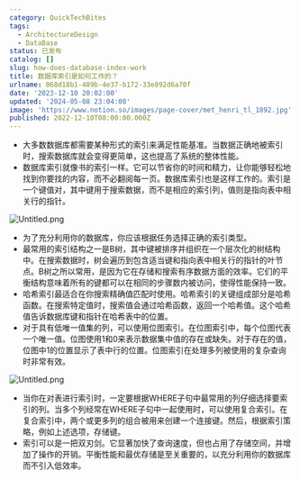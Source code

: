 ```yaml
---
category: QuickTechBites
tags:
  - ArchitectureDesign
  - DataBase
status: 已发布
catalog: []
slug: how-does-database-index-work
title: 数据库索引是如何工作的？
urlname: 068d18b1-489b-4e37-b172-33e892d6a70f
date: '2023-12-10 20:02:00'
updated: '2024-05-08 23:04:00'
image: 'https://www.notion.so/images/page-cover/met_henri_tl_1892.jpg'
published: 2022-12-10T08:00:00.000Z
---
```

- 大多数数据库都需要某种形式的索引来满足性能基准。当数据正确地被索引时，搜索数据库就会变得更简单，这也提高了系统的整体性能。
- 数据库索引就像书的索引一样。它可以节省你的时间和精力，让你能够轻松地找到你要找的内容，而不必翻阅每一页。数据库索引也是这样工作的。索引是一个键值对，其中键用于搜索数据，而不是相应的索引列，值则是指向表中相关行的指针。

![Untitled.png](https://prod-files-secure.s3.us-west-2.amazonaws.com/5d24fe63-e567-4804-86f9-9fdc62e13082/3e87f042-644d-48ab-9a58-227f3d930d71/Untitled.png?X-Amz-Algorithm=AWS4-HMAC-SHA256&X-Amz-Content-Sha256=UNSIGNED-PAYLOAD&X-Amz-Credential=ASIAZI2LB466RDC2FTNZ%2F20250131%2Fus-west-2%2Fs3%2Faws4_request&X-Amz-Date=20250131T213301Z&X-Amz-Expires=3600&X-Amz-Security-Token=IQoJb3JpZ2luX2VjEL3%2F%2F%2F%2F%2F%2F%2F%2F%2F%2FwEaCXVzLXdlc3QtMiJHMEUCIQC9SEqahe0tV%2BjDr6Y4KfTOuZSbF0ScqOzYSriqdutK4AIgUj5wAj%2F4KehoQ9tpxk%2Frddp2u45Vdu9FiiPtzoaRSWYqiAQIxv%2F%2F%2F%2F%2F%2F%2F%2F%2F%2FARAAGgw2Mzc0MjMxODM4MDUiDEzfXdAxuiCFEnQkBSrcA3G0xnf9yVjCWul55tcsgoKueWd0758yd%2FEgSBRMMCsMvV2YUqUev%2B6SWdSP4tq%2BBDSpgLKRyBYFCf3zqyKEw0HsDGIJV5BuKchWH%2FusyRy4sx31uV1mp9AmpGanEAseG4cdVVZAAdbiIrax2lfWXnoCXXaL22kw5ipkpd6L0snuBueIoNxUTMtzgtroPPO0UjeYJhIoTsue5h%2FfuIbnspIbGA1LxR%2Fk6QjP7eTkGS9U3se%2BIv%2F4bVkIsTNuljEcFCH6lXzlX0%2Bfmpjc7zfx0SGnWapfRn%2BD65MotEGyzxbtIKUPSQcNohiYLKPBVaDCggnJqLrREyx7N6ZvNfYFK0hndV8G%2FQPHrfkM%2Fm4IwWhv9cpacIRBEd0aPvdexFHfEbA3UJsjx5u1YCJoAoXo8U5%2BadTZx8KoSjmOkJ1Wxy2jnB2c9GK8GT2wI%2FdNys%2BH7QsZSa6tW0EFohHjYlCTkoWEJJmHzP6GYQFi0TQt3yqmqjXRTY%2B59iQz1taZbfPcBMHFD9xcCxWsgASaHNQmAlYXHkMBTtttOPmfptI2TcpRnbnPG%2FWbCtR0t0BDiK2Ca40IWN8Hk5ndmh%2BBz5VMhUknq2FffvFAEunmfiq3HayhtdXzSNLVPUt1IQFhMML49LwGOqUBeRCRMUgSXHKb3tBTGBD1qjnILzlXa2XUamP%2FDfRVac9sqZD9MITZE%2B84bbAmpCCIzZ%2BXxs%2FCqjim04RpV1XyrX2u2h64CGffA3vSJiLuEzcKAE5azuzdgt%2B3IRDCJypjRYeVwqG1V5mlFSNysuEyLUqiT5F0vPIao37C5lYLHZ%2BwJpOf7vyMizTtp3iScXZU3KACo9ALGEYQPOJpzJmyLe8IQY%2FK&X-Amz-Signature=8618ea3ac617cd77e6c9c35a982ce80ecbdd7cd3e52e4d98d5547e793beaef10&X-Amz-SignedHeaders=host&x-id=GetObject)

- 为了充分利用你的数据库，你应该根据任务选择正确的索引类型。
- 最常用的索引结构之一是B树，其中键被排序并组织在一个层次化的树结构中。在搜索数据时，树会遍历到包含适当键和指向表中相关行的指针的叶节点。B树之所以常用，是因为它在存储和搜索有序数据方面的效率。它们的平衡结构意味着所有的键都可以在相同的步骤数内被访问，使得性能保持一致。
- 哈希索引最适合在你搜索精确值匹配时使用。哈希索引的关键组成部分是哈希函数。在搜索特定值时，搜索值会通过哈希函数，返回一个哈希值。这个哈希值告诉数据库键和指针在哈希表中的位置。
- 对于具有低唯一值集的列，可以使用位图索引。在位图索引中，每个位图代表一个唯一值。位图使用1和0来表示数据集中值的存在或缺失。对于存在的值，位图中1的位置显示了表中行的位置。位图索引在处理多列被使用的复杂查询时非常有效。

![Untitled.png](https://prod-files-secure.s3.us-west-2.amazonaws.com/5d24fe63-e567-4804-86f9-9fdc62e13082/25e88b4a-737d-484e-85cc-b7fe2444aa3c/Untitled.png?X-Amz-Algorithm=AWS4-HMAC-SHA256&X-Amz-Content-Sha256=UNSIGNED-PAYLOAD&X-Amz-Credential=ASIAZI2LB466RDC2FTNZ%2F20250131%2Fus-west-2%2Fs3%2Faws4_request&X-Amz-Date=20250131T213301Z&X-Amz-Expires=3600&X-Amz-Security-Token=IQoJb3JpZ2luX2VjEL3%2F%2F%2F%2F%2F%2F%2F%2F%2F%2FwEaCXVzLXdlc3QtMiJHMEUCIQC9SEqahe0tV%2BjDr6Y4KfTOuZSbF0ScqOzYSriqdutK4AIgUj5wAj%2F4KehoQ9tpxk%2Frddp2u45Vdu9FiiPtzoaRSWYqiAQIxv%2F%2F%2F%2F%2F%2F%2F%2F%2F%2FARAAGgw2Mzc0MjMxODM4MDUiDEzfXdAxuiCFEnQkBSrcA3G0xnf9yVjCWul55tcsgoKueWd0758yd%2FEgSBRMMCsMvV2YUqUev%2B6SWdSP4tq%2BBDSpgLKRyBYFCf3zqyKEw0HsDGIJV5BuKchWH%2FusyRy4sx31uV1mp9AmpGanEAseG4cdVVZAAdbiIrax2lfWXnoCXXaL22kw5ipkpd6L0snuBueIoNxUTMtzgtroPPO0UjeYJhIoTsue5h%2FfuIbnspIbGA1LxR%2Fk6QjP7eTkGS9U3se%2BIv%2F4bVkIsTNuljEcFCH6lXzlX0%2Bfmpjc7zfx0SGnWapfRn%2BD65MotEGyzxbtIKUPSQcNohiYLKPBVaDCggnJqLrREyx7N6ZvNfYFK0hndV8G%2FQPHrfkM%2Fm4IwWhv9cpacIRBEd0aPvdexFHfEbA3UJsjx5u1YCJoAoXo8U5%2BadTZx8KoSjmOkJ1Wxy2jnB2c9GK8GT2wI%2FdNys%2BH7QsZSa6tW0EFohHjYlCTkoWEJJmHzP6GYQFi0TQt3yqmqjXRTY%2B59iQz1taZbfPcBMHFD9xcCxWsgASaHNQmAlYXHkMBTtttOPmfptI2TcpRnbnPG%2FWbCtR0t0BDiK2Ca40IWN8Hk5ndmh%2BBz5VMhUknq2FffvFAEunmfiq3HayhtdXzSNLVPUt1IQFhMML49LwGOqUBeRCRMUgSXHKb3tBTGBD1qjnILzlXa2XUamP%2FDfRVac9sqZD9MITZE%2B84bbAmpCCIzZ%2BXxs%2FCqjim04RpV1XyrX2u2h64CGffA3vSJiLuEzcKAE5azuzdgt%2B3IRDCJypjRYeVwqG1V5mlFSNysuEyLUqiT5F0vPIao37C5lYLHZ%2BwJpOf7vyMizTtp3iScXZU3KACo9ALGEYQPOJpzJmyLe8IQY%2FK&X-Amz-Signature=5ade8544b854c5ea2b3338a3b95bcf5f9bba16aebf4c4d1a02c9f48e9d4f44ac&X-Amz-SignedHeaders=host&x-id=GetObject)

- 当你在对表进行索引时，一定要根据WHERE子句中最常用的列仔细选择要索引的列。当多个列经常在WHERE子句中一起使用时，可以使用复合索引。在复合索引中，两个或更多列的组合被用来创建一个连接键。然后，根据索引策略，例如上述选项，存储键。
- 索引可以是一把双刃剑。它显著加快了查询速度，但也占用了存储空间，并增加了操作的开销。平衡性能和最优存储是至关重要的，以充分利用你的数据库而不引入低效率。

